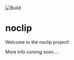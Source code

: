 ![Build](https://github.com/github/docs/actions/workflows/build.yml/badge.svg?branch=develop)

# noclip

Welcome to the noclip project!

More info coming soon ...